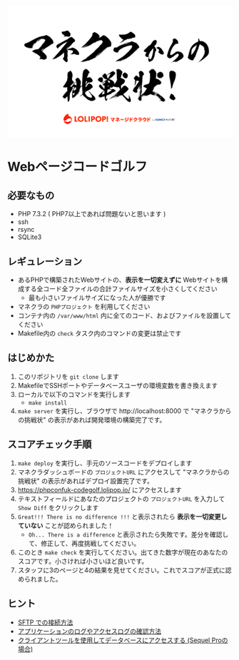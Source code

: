 ![img](mc.png)

# Webページコードゴルフ

## 必要なもの

- PHP 7.3.2 ( PHP7以上であれば問題ないと思います )
- ssh
- rsync
- SQLite3

## レギュレーション

- あるPHPで構築されたWebサイトの、**表示を一切変えずに** Webサイトを構成する全コード全ファイルの合計ファイルサイズを小さくしてください
    - 最も小さいファイルサイズになった人が優勝です
- マネクラの `PHPプロジェクト` を利用してください
- コンテナ内の `/var/www/html` 内に全てのコード、およびファイルを設置してください
- Makefile内の `check` タスク内のコマンドの変更は禁止です

## はじめかた

1. このリポジトリを `git clone` します
2. MakefileでSSHポートやデータベースユーザの環境変数を書き換えます
3. ローカルで以下のコマンドを実行します
    - `make install`
4. `make server` を実行し、ブラウザで http://localhost:8000 で "マネクラからの挑戦状" の表示があれば開発環境の構築完了です。

## スコアチェック手順

1. `make deploy` を実行し、手元のソースコードをデプロイします
2. マネクラダッシュボードの `プロジェクトURL` にアクセスして "マネクラからの挑戦状" の表示があればデプロイ設置完了です。
3. https://phpconfuk-codegolf.lolipop.io/ にアクセスします
4. テキストフィールドにあなたのプロジェクトの `プロジェクトURL` を入力して `Show Diff` をクリックします
5. `Great!!! There is no difference !!!` と表示されたら **表示を一切変更していない** ことが認められました！
    - `Oh... There is a difference` と表示されたら失敗です。差分を確認して、修正して、再度挑戦してください。
6. このとき `make check` を実行してください。出てきた数字が現在のあなたのスコアです。小さければ小さいほど良いです。
7. スタッフに3のページと4の結果を見せてください。これでスコアが正式に認められました。

## ヒント

- [SFTP での接続方法](https://mclolipop.zendesk.com/hc/ja/articles/360001603267-SFTP-%E3%81%A7%E3%81%AE%E6%8E%A5%E7%B6%9A%E6%96%B9%E6%B3%95-Cyberduck-)
- [アプリケーションのログやアクセスログの確認方法](https://mclolipop.zendesk.com/hc/ja/articles/360022532394-%E3%82%A2%E3%83%97%E3%83%AA%E3%82%B1%E3%83%BC%E3%82%B7%E3%83%A7%E3%83%B3%E3%81%AE%E3%83%AD%E3%82%B0%E3%82%84%E3%82%A2%E3%82%AF%E3%82%BB%E3%82%B9%E3%83%AD%E3%82%B0%E3%81%AE%E7%A2%BA%E8%AA%8D%E6%96%B9%E6%B3%95)
- [クライアントツールを使用してデータベースにアクセスする (Sequel Proの場合)
](https://mclolipop.zendesk.com/hc/ja/articles/360001535547-%E3%82%AF%E3%83%A9%E3%82%A4%E3%82%A2%E3%83%B3%E3%83%88%E3%83%84%E3%83%BC%E3%83%AB%E3%82%92%E4%BD%BF%E7%94%A8%E3%81%97%E3%81%A6%E3%83%87%E3%83%BC%E3%82%BF%E3%83%99%E3%83%BC%E3%82%B9%E3%81%AB%E3%82%A2%E3%82%AF%E3%82%BB%E3%82%B9%E3%81%99%E3%82%8B-Sequel-Pro%E3%81%AE%E5%A0%B4%E5%90%88-)
